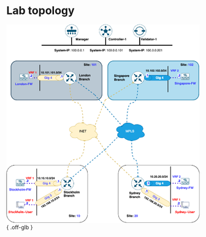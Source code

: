 # Lab topology


![SD-WAN Topology](./assets/sdwan-topology.png){ .off-glb }
<map name="image-map">
    <area target="" alt="Singapore-Branch" title="Singapore-Branch" href="telnet://127.0.0.1:9007" coords="603,245,31" shape="circle">
    <area target="" alt="Singapore-FW" title="Singapore-FW" href="telnet://127.0.0.1:9008" coords="800,226,841,251" shape="rect">    
    <area target="" alt="London-Branch" title="London-Branch" href="telnet://127.0.0.1:9004" coords="291,246,31" shape="circle">
    <area target="" alt="London-FW" title="London-FW" href="telnet://127.0.0.1:9005" coords="62,228,98,257" shape="rect">  
    <area target="" alt="Stockholm-Branch" title="Stockholm-Branch" href="telnet://127.0.0.1:9009" coords="278,733,35" shape="circle">
    <area target="" alt="Stockholm-User" title="Stockholm-User" href="telnet://127.0.0.1:9011" coords="43,816,87,849" shape="rect">
    <area target="" alt="Stockholm-FW" title="Stockholm-FW" href="telnet://127.0.0.1:9010" coords="42,713,84,744" shape="rect"> 
    <area target="" alt="Sydney-Branch" title="Sydney-Branch" href="telnet://127.0.0.1:9012" coords="603,733,30" shape="circle">
    <area target="" alt="Sydney-FW" title="Sydney-FW" href="telnet://127.0.0.1:9013" coords="802,707,840,737" shape="rect">
    <area target="" alt="Sydney-User" title="Sydney-User" href="telnet://127.0.0.1:9014" coords="801,818,843,848" shape="rect">
    <area target="" alt="Controller-1" title="Controller-1" href="telnet://127.0.0.1:9002" coords="454,30,36" shape="circle">
</map>
